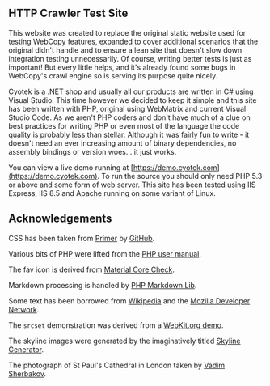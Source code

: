 HTTP Crawler Test Site
----------------------

This website was created to replace the original static website used for testing WebCopy features, expanded to cover additional scenarios that the original didn't handle and to ensure a lean site that doesn't slow down integration testing unnecessarily. Of course, writing better tests is just as important! But every little helps, and it's already found some bugs in WebCopy's crawl engine so is serving its purpose quite nicely.

Cyotek is a .NET shop and usually all our products are written in C# using Visual Studio. This time however we decided to keep it simple and this site has been written with PHP, original using WebMatrix and current Visual Studio Code. As we aren't PHP coders and don't have much of a clue on best practices for writing PHP or even most of the language the code quality is probably less than stellar. Although it was fairly fun to write - it doesn't need an ever increasing amount of binary dependencies, no assembly bindings or version woes... it just works.

You can view a live demo running at [https://demo.cyotek.com](https://demo.cyotek.com). To run the source you should only need PHP 5.3 or above and some form of web server. This site has been tested using IIS Express, IIS 8.5 and Apache running on some variant of Linux.

Acknowledgements
----------------

CSS has been taken from [Primer](http://primercss.io/) by [GitHub](https://github.com/).
    
Various bits of PHP were lifted from the [PHP user manual](http://php.net/manual/en/index.php).

The fav icon is derived from [Material Core Check](https://www.iconfinder.com/icons/326568/check_circle_outline_icon#size=512).

Markdown processing is handled by [PHP Markdown Lib](https://michelf.ca/projects/php-markdown/).

Some text has been borrowed from [Wikipedia](http://en.wikipedia.org/) and the [Mozilla Developer Network](https://developer.mozilla.org/).

The `srcset` demonstration was derived from a [WebKit.org demo](http://www.webkit.org/demos/srcset/).

The skyline images were generated by the imaginatively titled [Skyline Generator](https://github.com/cyotek/SkylineGenerator).

The photograph of St Paul's Cathedral in London taken by [Vadim Sherbakov](https://unsplash.com/photos/xS_RzdD5CFE).